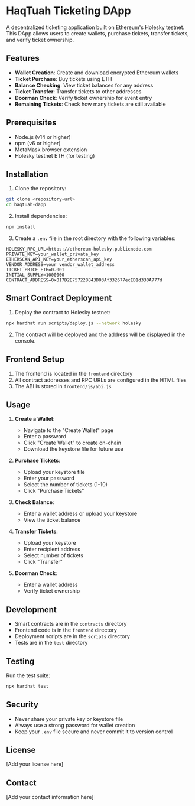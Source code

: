 # HaqTuah Ticketing DApp

A decentralized ticketing application built on Ethereum's Holesky testnet. This DApp allows users to create wallets, purchase tickets, transfer tickets, and verify ticket ownership.

## Features

- **Wallet Creation**: Create and download encrypted Ethereum wallets
- **Ticket Purchase**: Buy tickets using ETH
- **Balance Checking**: View ticket balances for any address
- **Ticket Transfer**: Transfer tickets to other addresses
- **Doorman Check**: Verify ticket ownership for event entry
- **Remaining Tickets**: Check how many tickets are still available

## Prerequisites

- Node.js (v14 or higher)
- npm (v6 or higher)
- MetaMask browser extension
- Holesky testnet ETH (for testing)

## Installation

1. Clone the repository:
```bash
git clone <repository-url>
cd haqtuah-dapp
```

2. Install dependencies:
```bash
npm install
```

3. Create a `.env` file in the root directory with the following variables:
```
HOLESKY_RPC_URL=https://ethereum-holesky.publicnode.com
PRIVATE_KEY=your_wallet_private_key
ETHERSCAN_API_KEY=your_etherscan_api_key
VENDOR_ADDRESS=your_vendor_wallet_address
TICKET_PRICE_ETH=0.001
INITIAL_SUPPLY=1000000
CONTRACT_ADDRESS=0x017D2E757228843D03Af332677ecED1d330A777d
```

## Smart Contract Deployment

1. Deploy the contract to Holesky testnet:
```bash
npx hardhat run scripts/deploy.js --network holesky
```

2. The contract will be deployed and the address will be displayed in the console.

## Frontend Setup

1. The frontend is located in the `frontend` directory
2. All contract addresses and RPC URLs are configured in the HTML files
3. The ABI is stored in `frontend/js/abi.js`

## Usage

1. **Create a Wallet**:
   - Navigate to the "Create Wallet" page
   - Enter a password
   - Click "Create Wallet" to create on-chain
   - Download the keystore file for future use

2. **Purchase Tickets**:
   - Upload your keystore file
   - Enter your password
   - Select the number of tickets (1-10)
   - Click "Purchase Tickets"

3. **Check Balance**:
   - Enter a wallet address or upload your keystore
   - View the ticket balance

4. **Transfer Tickets**:
   - Upload your keystore
   - Enter recipient address
   - Select number of tickets
   - Click "Transfer"

5. **Doorman Check**:
   - Enter a wallet address
   - Verify ticket ownership

## Development

- Smart contracts are in the `contracts` directory
- Frontend code is in the `frontend` directory
- Deployment scripts are in the `scripts` directory
- Tests are in the `test` directory

## Testing

Run the test suite:
```bash
npx hardhat test
```

## Security

- Never share your private key or keystore file
- Always use a strong password for wallet creation
- Keep your `.env` file secure and never commit it to version control

## License

[Add your license here]

## Contact

[Add your contact information here]
